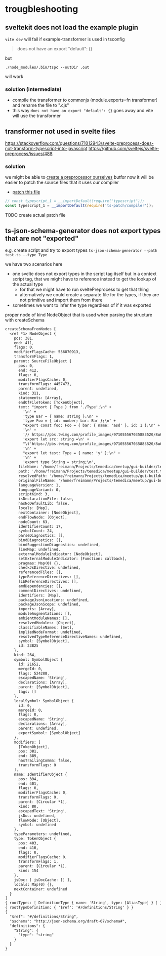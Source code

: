 # trougbleshooting

## sveltekit does not load the example plugin

`vite dev` will fail if example-transformer is used in tsconfig

> does not have an export "default": {}

but

`./node_modules/.bin/tspc --outDir .out`

will work

### solution (intermediate)

- compile the transformer to commonjs (module.exports=fn transformer) and rename the file to ".cjs"
- this way `does not have an export "default": {}` goes away and vite will use the transformer

## transformer not used in svelte files <script lang=ts></script>

https://stackoverflow.com/questions/71012943/svelte-preprocess-does-not-transform-typescript-into-javascript
https://github.com/sveltejs/svelte-preprocess/issues/488

### solution

we might be able to [create a preprocessor ourselves](https://sveltesociety.dev/recipes/build-setup/writing-your-own-preprocessors) butfor now it will be easier to patch the source files that it uses our compiler

- [patch this file](./node_modules/svelte-preprocess/dist/transformers/typescript.js)

```javascript
// const typescript_1 = __importDefault(require("typescript"));
const typescript_1 = __importDefault(require('ts-patch/compiler'));
```

TODO create actual patch file

## ts-json-schema-generator does not export types that are not "exported"

e.g. create script and try to export types `ts-json-schema-generator --path test.ts --type Type`

we have two scenarios here

- one svelte does not export types in the script tag itself but in a context script tag, that we might have to reference instead to get the lookup of the actual type
  - for that we might have to run sveltePreprocess to get that thing
  - alternatively we could create a separate file for the types, if they are not primitive and import them from there
- sometimes we want to infer the type regardless of if it was exported

proper node of kind NodeObject that is used when parsing the structure with createSchema

```txt
createSchemaFromNodes [
  <ref *1> NodeObject {
    pos: 381,
    end: 411,
    flags: 0,
    modifierFlagsCache: 536870913,
    transformFlags: 1,
    parent: SourceFileObject {
      pos: 0,
      end: 412,
      flags: 0,
      modifierFlagsCache: 0,
      transformFlags: 4457473,
      parent: undefined,
      kind: 311,
      statements: [Array],
      endOfFileToken: [TokenObject],
      text: "import { Type } from './Type';\n" +
        '\n' +
        'type Bar = { name: string };\n' +
        'type Foo = { id: number; bar: Bar };\n' +
        "export const foo: Foo = { bar: { name: 'asd' }, id: 1 };\n" +
        '\n' +
        '// https://pbs.twimg.com/profile_images/971055567035883520/8uCAWl8v_400x400.jpg\n' +
        'export let src: string =\n' +
        "\t'https://pbs.twimg.com/profile_images/971055567035883520/8uCAWl8v_400x400.jpg';\n" +
        '\n' +
        "export let test: Type = { name: 'y' };\n" +
        '\n' +
        'export type String = string;\n',
      fileName: '/home/freimann/Projects/temedica/meetup/gui-builder/test.ts',
      path: '/home/freimann/Projects/temedica/meetup/gui-builder/test.ts',
      resolvedPath: '/home/freimann/Projects/temedica/meetup/gui-builder/test.ts',
      originalFileName: '/home/freimann/Projects/temedica/meetup/gui-builder/test.ts',
      languageVersion: 1,
      languageVariant: 0,
      scriptKind: 3,
      isDeclarationFile: false,
      hasNoDefaultLib: false,
      locals: [Map],
      nextContainer: [NodeObject],
      endFlowNode: [Object],
      nodeCount: 63,
      identifierCount: 17,
      symbolCount: 24,
      parseDiagnostics: [],
      bindDiagnostics: [],
      bindSuggestionDiagnostics: undefined,
      lineMap: undefined,
      externalModuleIndicator: [NodeObject],
      setExternalModuleIndicator: [Function: callback],
      pragmas: Map(0) {},
      checkJsDirective: undefined,
      referencedFiles: [],
      typeReferenceDirectives: [],
      libReferenceDirectives: [],
      amdDependencies: [],
      commentDirectives: undefined,
      identifiers: [Map],
      packageJsonLocations: undefined,
      packageJsonScope: undefined,
      imports: [Array],
      moduleAugmentations: [],
      ambientModuleNames: [],
      resolvedModules: [Object],
      classifiableNames: [Set],
      impliedNodeFormat: undefined,
      resolvedTypeReferenceDirectiveNames: undefined,
      symbol: [SymbolObject],
      id: 23825
    },
    kind: 264,
    symbol: SymbolObject {
      id: 21652,
      mergeId: 0,
      flags: 524288,
      escapedName: 'String',
      declarations: [Array],
      parent: [SymbolObject],
      tags: []
    },
    localSymbol: SymbolObject {
      id: 0,
      mergeId: 0,
      flags: 0,
      escapedName: 'String',
      declarations: [Array],
      parent: undefined,
      exportSymbol: [SymbolObject]
    },
    modifiers: [
      [TokenObject],
      pos: 381,
      end: 389,
      hasTrailingComma: false,
      transformFlags: 0
    ],
    name: IdentifierObject {
      pos: 394,
      end: 401,
      flags: 0,
      modifierFlagsCache: 0,
      transformFlags: 0,
      parent: [Circular *1],
      kind: 80,
      escapedText: 'String',
      jsDoc: undefined,
      flowNode: [Object],
      symbol: undefined
    },
    typeParameters: undefined,
    type: TokenObject {
      pos: 403,
      end: 410,
      flags: 0,
      modifierFlagsCache: 0,
      transformFlags: 1,
      parent: [Circular *1],
      kind: 154
    },
    jsDoc: [ jsDocCache: [] ],
    locals: Map(0) {},
    nextContainer: undefined
  }
]
{ rootTypes: [ DefinitionType { name: 'String', type: [AliasType] } ] }
{ rootTypeDefinition: { '$ref': '#/definitions/String' } }
{
  "$ref": "#/definitions/String",
  "$schema": "http://json-schema.org/draft-07/schema#",
  "definitions": {
    "String": {
      "type": "string"
    }
  }
}

```
